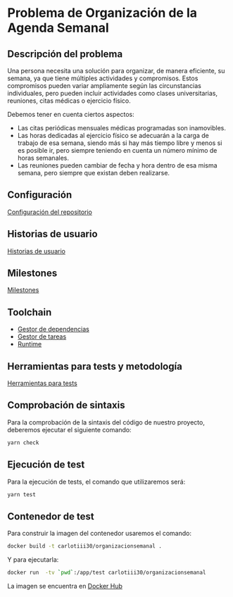 # Problema de Organización de la Agenda Semanal

## Descripción del problema

Una persona necesita una solución para organizar, de manera eficiente, su semana, ya
que tiene múltiples actividades y compromisos. Estos compromisos pueden
variar ampliamente según las circunstancias individuales, pero pueden incluir
actividades como clases universitarias, reuniones, citas médicas o ejercicio físico.

Debemos tener en cuenta ciertos aspectos:
- Las citas periódicas mensuales médicas programadas son inamovibles.
- Las horas dedicadas al ejercicio físico se adecuarán a la carga de
trabajo de esa semana, siendo más si hay más tiempo libre y menos si es
posible ir, pero siempre teniendo en cuenta un número mínimo de horas
semanales.
- Las reuniones pueden cambiar de fecha y hora dentro de esa misma semana,
pero siempre que existan deben realizarse.


## Configuración
[Configuración del repositorio](https://github.com/carlotiii30/organizacionSemanal/blob/Objetivo-0/configuracion.png)

## Historias de usuario
[Historias de usuario](./docs/historias_usuario.md)

## Milestones
[Milestones](./docs/milestones.md)

## Toolchain
* [Gestor de dependencias](./docs/gestor_dependencias.md)
* [Gestor de tareas](./docs/gestor_tareas.md)
* [Runtime](./docs/runtime.md)

## Herramientas para tests y metodología
[Herramientas para tests](./docs/herramientas_test.md)

## Comprobación de sintaxis
Para la comprobación de la sintaxis del código de nuestro proyecto, deberemos
ejecutar el siguiente comando:
```bash
yarn check
```

## Ejecución de test
Para la ejecución de tests, el comando que utilizaremos será:
```bash
yarn test
```

## Contenedor de test
Para construir la imagen del contenedor usaremos el comando:
```bash
docker build -t carlotiii30/organizacionsemanal .
```

Y para ejecutarla:
```bash
docker run  -tv `pwd`:/app/test carlotiii30/organizacionsemanal
```

La imagen se encuentra en [Docker Hub](https://hub.docker.com/r/carlotiii30/organizacionsemanal)

